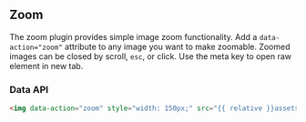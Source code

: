 ## Zoom

The zoom plugin provides simple image zoom functionality. Add a `data-action="zoom"` attribute to any image you want to make zoomable. Zoomed images can be closed by scroll, `esc`, or click. Use the meta key to open raw element in new tab.

### Data API

```html
<img data-action="zoom" style="width: 150px;" src="{{ relative }}assets/img/avatar-mdo.png">
```
